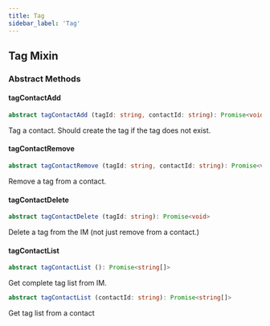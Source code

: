 ```yaml
---
title: Tag
sidebar_label: 'Tag'
---
```


## Tag Mixin

### Abstract Methods

#### tagContactAdd

```ts
abstract tagContactAdd (tagId: string, contactId: string): Promise<void>
```

Tag a contact. Should create the tag if the tag does not exist.

#### tagContactRemove

```ts
abstract tagContactRemove (tagId: string, contactId: string): Promise<void>
```

Remove a tag from a contact.

#### tagContactDelete

```ts
abstract tagContactDelete (tagId: string): Promise<void>
```

Delete a tag from the IM (not just remove from a contact.)

#### tagContactList

```ts
abstract tagContactList (): Promise<string[]>
```

Get complete tag list from IM.

```ts
abstract tagContactList (contactId: string): Promise<string[]>
```

Get tag list from a contact
